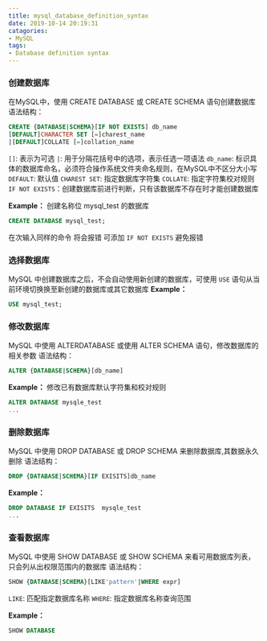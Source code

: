 ```yaml
---
title: mysql_database_definition_syntax
date: 2019-10-14 20:19:31
catagories:
- MySQL
tags:
- Database definition syntax
---
```


### 创建数据库

在MySQL中，使用 CREATE DATABASE 或 CREATE SCHEMA 语句创建数据库
语法结构：
```SQL
CREATE {DATABASE|SCHEMA}[IF NOT EXISTS] db_name
[DEFAULT]CHARACTER SET [=]charest_name
|[DEFAULT]COLLATE [=]collation_name

```
`[]`: 表示为可选
`|`: 用于分隔花括号中的选项，表示任选一项语法
`db_name`: 标识具体的数据库命名，必须符合操作系统文件夹命名规则，在MySQL中不区分大小写
`DEFAULT`: 默认值
`CHAREST SET`: 指定数据库字符集
`COLLATE`: 指定字符集校对规则
`IF NOT EXISTS`：创建数据库前进行判断，只有该数据库不存在时才能创建数据库

**Example：**
创建名称位 mysql_test 的数据库
```SQL
CREATE DATABASE mysql_test;
```
在次输入同样的命令 将会报错 可添加 `IF NOT EXISTS` 避免报错

### 选择数据库

 MySQL 中创建数据库之后，不会自动使用新创建的数据库，可使用 `USE` 语句从当前环境切换换至新创建的数据库或其它数据库
**Example：**
```SQL
USE mysql_test;
```

### 修改数据库

MySQL 中使用 ALTERDATABASE 或使用 ALTER SCHEMA 语句，修改数据库的相关参数
语法结构：
```SQL
ALTER {DATABASE|SCHEMA}[db_name]
```
**Example：**
修改已有数据库默认字符集和校对规则
```SQL
ALTER DATABASE mysqle_test
...
```

### 删除数据库

MySQL 中使用 DROP DATABASE 或 DROP SCHEMA 来删除数据库,其数据永久删除
语法结构：
```SQL
DROP {DATABASE|SCHEMA}[IF EXISITS]db_name
```
**Example：**
```SQL
DROP DATABASE IF EXISITS  mysqle_test
...
```

### 查看数据库

MySQL 中使用 SHOW DATABASE 或 SHOW SCHEMA 来看可用数据库列表，只会列从出权限范围内的数据库
语法结构：
```SQL
SHOW {DATABASE|SCHEMA}[LIKE'pattern'|WHERE expr]

```
`LIKE`: 匹配指定数据库名称
`WHERE`: 指定数据库名称查询范围

**Example：**
```SQL
SHOW DATABASE
```


